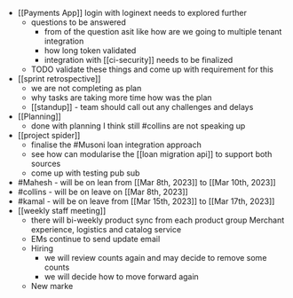 - [[Payments App]] login with loginext needs to explored further
	- questions to be answered
		- from of the question asit like how are we going to multiple tenant integration
		- how long token validated
		- integration with [[ci-security]] needs to be finalized
	- TODO  validate these things and come up with requirement for this
- [[sprint retrospective]]
	- we are not completing as plan
	- why tasks are taking more time how was the plan
	- [[standup]] - team should call out any challenges and delays
- [[Planning]]
	- done with planning I think still #collins are not speaking up
- [[project spider]]
	- finalise the #Musoni loan integration approach
	- see how can modularise the [[loan migration api]] to support both sources
	- come up with testing pub sub
- #Mahesh - will be on lean from [[Mar 8th, 2023]] to [[Mar 10th, 2023]]
- #collins - will be on leave on [[Mar 8th, 2023]]
- #kamal - will be on leave from [[Mar 15th, 2023]] to [[Mar 17th, 2023]]
- [[weekly staff meeting]]
	- there will bi-weekly product sync from each product group Merchant experience, logistics and catalog service
	- EMs continue to send update email
	- Hiring
		- we will review counts again and may decide to remove some counts
		- we will decide how to move forward again
	- New marke